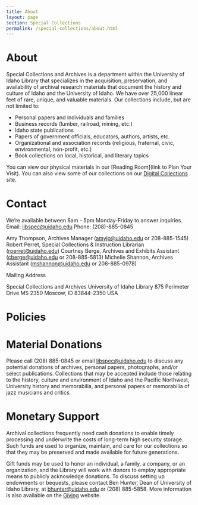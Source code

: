 ```yaml
---
title: About
layout: page
section: Special Collections
permalink: /special-collections/about.html
---
```

# About

Special Collections and Archives is a department within the University of Idaho Library that specializes in the acquisition, preservation, and availability of archival research materials that document the history and culture of Idaho and the University of Idaho. We have over 25,000 linear feet of rare, unique, and valuable materials. Our collections include, but are not limited to:

- Personal papers and individuals and families
- Business records (lumber, railroad, mining, etc.)
- Idaho state publications
- Papers of government officials, educators, authors, artists, etc.
- Organizational and association records (religious, fraternal, civic, environmental, non-profit, etc.)
- Book collections on local, historical, and literary topics

You can view our physical materials in our [Reading Room](link to Plan Your Visit). You can also view some of our collections on our [Digital Collections](https://www.lib.uidaho.edu/digital/) site.


# Contact

We’re available between 8am - 5pm Monday-Friday to answer inquiries.
Email: <libspec@uidaho.edu>
Phone: (208)-885-0845

Amy Thompson, Archives Manager (<amyjo@uidaho.edu> or 208-885-1545)
Robert Perret, Special Collections & Instruction Librarian (<rperret@uidaho.edu>)
Courtney Berge, Archives and Exhibits Assistant (<cberge@uidaho.edu> or 208-885-5813)
Michelle Shannon, Archives Assistant (<mshannon@uidaho.edu> or 208-885-0978)

Mailing Address

Special Collections and Archives
University of Idaho Library
875 Perimeter Drive MS 2350
Moscow, ID 83844-2350 USA

# Policies 



# Material Donations
Please call (208) 885-0845 or email <libspec@uidaho.edu> to discuss any potential donations of archives, personal papers, photographs, and/or select publications. Collections that may be accepted include those relating to the history, culture and environment of Idaho and the Pacific Northwest, University history and memorabilia, and personal papers or memorabilia of jazz musicians and critics. 

# Monetary Support

Archival collections frequently need cash donations to enable timely processing and underwrite the costs of long-term high security storage. Such funds are used to organize, maintain, and care for our collections so that they may be preserved and made available for future generations.

Gift funds may be used to honor an individual, a family, a company, or an organization, and the Library will work with donors to employ appropriate means to publicly acknowledge donations. To discuss setting up endowments or bequests, please contact Ben Hunter, Dean of University of Idaho Library, at <bhunter@uidaho.edu> or (208) 885-5858. More information is also available on the [Giving](https://www.lib.uidaho.edu/giving/) website. 